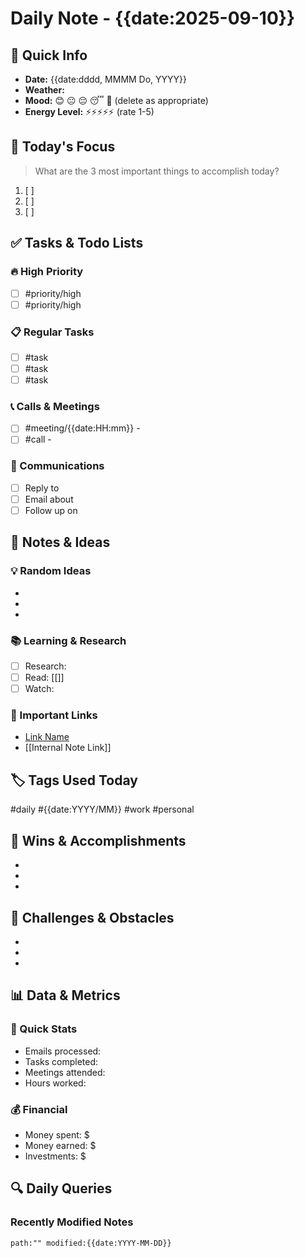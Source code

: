 # Daily Note - {{date:2025-09-10}}

## 📅 Quick Info
- **Date:** {{date:dddd, MMMM Do, YYYY}}
- **Weather:** 
- **Mood:** 😊 😐 😔 😴 😤 (delete as appropriate)
- **Energy Level:** ⚡⚡⚡⚡⚡ (rate 1-5)

## 🎯 Today's Focus
> What are the 3 most important things to accomplish today?

1. [ ] 
2. [ ] 
3. [ ] 

## ✅ Tasks & Todo Lists

### 🔥 High Priority
- [ ] #priority/high 
- [ ] #priority/high 

### 📋 Regular Tasks
- [ ] #task 
- [ ] #task 
- [ ] #task 

### 📞 Calls & Meetings
- [ ] #meeting/{{date:HH:mm}} - 
- [ ] #call - 

### 📧 Communications
- [ ] Reply to 
- [ ] Email about 
- [ ] Follow up on 

## 📝 Notes & Ideas

### 💡 Random Ideas
- 
- 
- 

### 📚 Learning & Research
- [ ] Research: 
- [ ] Read: [[]]
- [ ] Watch: 

### 🔗 Important Links
- [Link Name](URL)
- [[Internal Note Link]]

## 🏷️ Tags Used Today
#daily #{{date:YYYY/MM}} #work #personal

## 🎉 Wins & Accomplishments
- 
- 
- 

## 🤔 Challenges & Obstacles
- 
- 
- 

## 📊 Data & Metrics
### 🔢 Quick Stats
- Emails processed: 
- Tasks completed: 
- Meetings attended: 
- Hours worked: 

### 💰 Financial
- Money spent: $
- Money earned: $
- Investments: $

## 🔍 Daily Queries
### Recently Modified Notes
```query
path:"" modified:{{date:YYYY-MM-DD}}